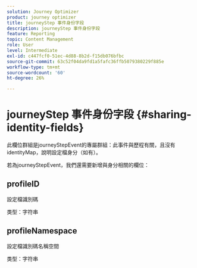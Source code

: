 ```yaml
---
solution: Journey Optimizer
product: journey optimizer
title: journeyStep 事件身份字段
description: journeyStep 事件身份字段
feature: Reporting
topic: Content Management
role: User
level: Intermediate
exl-id: c447fcf0-51ec-4d88-8b2d-f15db076bfbc
source-git-commit: 63c52f04da9fd1a5fafc36ffb5079380229f885e
workflow-type: tm+mt
source-wordcount: '60'
ht-degree: 26%

---
```


# journeyStep 事件身份字段 {#sharing-identity-fields}

此欄位群組是journeyStepEvent的專屬群組：此事件與歷程有關，且沒有identityMap，說明設定檔身分（如有）。

若為journeyStepEvent，我們還需要新增與身分相關的欄位：

## profileID

設定檔識別碼

类型：字符串

## profileNamespace

設定檔識別碼名稱空間

类型：字符串
